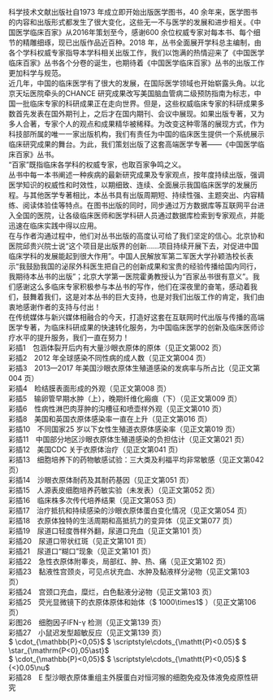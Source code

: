 科学技术文献出版社自1973 年成立即开始出版医学图书，40 余年来，医学图书的内容和出版形式都发生了很大变化，这些无一不与医学的发展和进步相关。《中国医学临床百家》从2016年策划至今，感谢600 余位权威专家对每本书、每个细节的精雕细琢，现已出版作品近百种。2018 年，丛书全面展开学科总主编制，由各个学科权威专家指导本学科相关出版工作，我们以饱满的热情迎来了《中国医学临床百家》丛书各个分卷的诞生，也期待着《中国医学临床百家》丛书的出版工作更加科学与规范。  
近几年，中国的临床医学有了很大的发展，在国际医学领域也开始崭露头角。以北京天坛医院牵头的CHANCE 研究成果改写美国脑血管病二级预防指南为标志，中国一批临床专家的科研成果正在走向世界。但是，这些权威临床专家的科研成果多数首先发表在国外期刊上，之后才在国内期刊、会议中展现。如果出版专著，又为多人合著，专家个人的观点和成果精华被稀释。为改变这种零落的展现方式，作为科技部所属的唯一一家出版机构，我们有责任为中国的临床医生提供一个系统展示临床研究成果的舞台。为此，我们策划出版了这套高端医学专著——《中国医学临床百家》丛书。  
“百家”既指临床各学科的权威专家，也取百家争鸣之义。  
丛书中每一本书阐述一种疾病的最新研究成果及专家观点，按年度持续出版，强调医学知识的权威性和时效性，以期细致、连续、全面展示我国临床医学的发展历程。与其他医学专著相比，本丛书具有出版周期短、持续性强、主题突出、内容精练、阅读体验佳等特点。在图书出版的同时，同步通过万方数据库等互联网平台进入全国的医院，让各级临床医师和医学科研人员通过数据库检索到专家观点，并能迅速在临床实践中得以应用。  
在与作者沟通过程中，他们对丛书出版的高度认可给了我们坚定的信心。北京协和医院邱贵兴院士说“这个项目是出版界的创新……项目持续开展下去，对促进中国临床学科的发展能起到很大作用”。中国人民解放军第二军医大学孙颖浩校长表示“我鼓励我国的泌尿外科医生把自己的创新成果和宝贵的经验传播给国内同行，我期待本丛书的出版”；北京大学第一医院霍勇教授认为“百家丛书很有意义”。我们感谢这么多临床专家积极参与本丛书的写作，他们在深夜里的奋笔，感动着我们，鼓舞着我们，这是对本丛书的巨大支持，也是对我们出版工作的肯定，我们由衷地感谢作者的支持与付出！  
在传统媒体与新兴媒体相融合的今天，打造好这套在互联网时代出版与传播的高端医学专著，为临床科研成果的快速转化服务，为中国临床医学的创新及临床医师诊疗水平的提升服务，我们一直在努力！  
彩插1　包涵体裂开后内有大量沙眼衣原体的原体（见正文第002 页）  
彩插2　2012 年全球感染不同性病的成人数（见正文第004 页）  
彩插3　2013—2017 年美国沙眼衣原体生殖道感染的发病率与所占比（见正文第004 页）  
彩插4　睑结膜表面形成的外观（见正文第008 页）  
彩插5　输卵管早期水肿（上），晚期纤维化瘢痕（下）（见正文第009 页）  
彩插6　性病性淋巴肉芽肿的沟槽征和喷壶样外观（见正文第010 页）  
彩插8　美国和英国衣原体感染率一直在上升（见正文第016 页）  
彩插10　不同国家25 岁以下女性生殖道衣原体感染率（见正文第019 页）  
彩插11　中国部分地区沙眼衣原体生殖道感染的负担估计（见正文第021 页）  
彩插12　美国CDC 关于衣原体治疗（见正文第041 页）  
彩插13　细胞培养下的药物敏感试验：三大类及利福平均非常敏感（见正文第042 页）  
彩插14　沙眼衣原体耐药及其耐药基因（见正文第051 页）  
彩插15　人源表皮细胞培养药敏实验（未发表）（见正文第052 页）  
彩插16　临床株多次传代培养结果（见正文第053 页）  
彩插17　治疗抵抗和持续感染的沙眼衣原体蛋白变化情况（见正文第054 页）  
彩插18　衣原体独特的生活周期和高抵抗力的变异体（见正文第077 页）  
彩插19　尿道口轻度唇样外翻，尿道口充血（见正文第101 页）  
彩插20　尿道口带状红斑（见正文第101 页）  
彩插21　尿道口“糊口”现象（见正文第101 页）  
彩插22　急性衣原体附睾炎，局部红、肿、热、痛（见正文第102 页）  
彩插23　黏液性宫颈炎，可见点状充血、水肿及黏液样分泌物（见正文第103 页）  
彩插24　宫颈口充血，糜烂，白色黏液分泌物（见正文第103 页）  
彩插25　荧光显微镜下的衣原体原体和始体（$ 1000\times1$ ）（见正文第106 页）  
彩图26　细胞因子IFN-γ 检测（见正文第139 页）  
彩插27　小鼠迟发型超敏反应（见正文第139 页）  
$ \cdot_{\mathbb{P}<0,05}$     $ \scriptstyle\cdots_{\mathtt{P}<0.05}$     $ \star_{\mathrm{P<0},05\ast}$      
$ \cdot_{\mathbb{P}<0,05}$     $ \scriptstyle\cdots_{\mathtt{P}<0,05}$     $ {<}0.05\nu$   
彩插28　E 型沙眼衣原体重组主外膜蛋白对恒河猴的细胞免疫及体液免疫原性研究  
